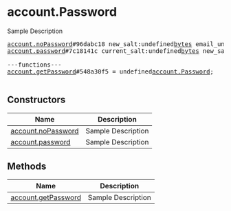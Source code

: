 # account.Password

Sample Description

<pre>
<a href="../constructor/account.noPassword">account.noPassword</a>#96dabc18 new_salt:undefined<a href="../type/bytes.md">bytes</a> email_unconfirmed_pattern:undefined<a href="../type/string.md">string</a> = undefined<a href="../type/account.Password.md">account.Password</a>;
<a href="../constructor/account.password">account.password</a>#7c18141c current_salt:undefined<a href="../type/bytes.md">bytes</a> new_salt:undefined<a href="../type/bytes.md">bytes</a> hint:undefined<a href="../type/string.md">string</a> has_recovery:undefined<a href="../type/Bool.md">Bool</a> email_unconfirmed_pattern:undefined<a href="../type/string.md">string</a> = undefined<a href="../type/account.Password.md">account.Password</a>;

---functions---
<a href="../method/account.getPassword">account.getPassword</a>#548a30f5 = undefined<a href="../type/account.Password.md">account.Password</a>;

</pre>

## Constructors

| Name | Description |
|------|-------------|
| [account.noPassword](../constructor/account.noPassword.md) | Sample Description |
| [account.password](../constructor/account.password.md) | Sample Description |

## Methods

| Name | Description |
|------|-------------|
| [account.getPassword](../method/account.getPassword.md) | Sample Description |
